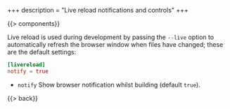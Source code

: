 +++
description = "Live reload notifications and controls"
+++

{{> components}}

Live reload is used during development by passing the `--live` option to automatically refresh the browser window when files have changed; these are the default settings:

```toml
[livereload]
notify = true
```

* `notify` Show browser notification whilst building (default `true`).

{{> back}}
